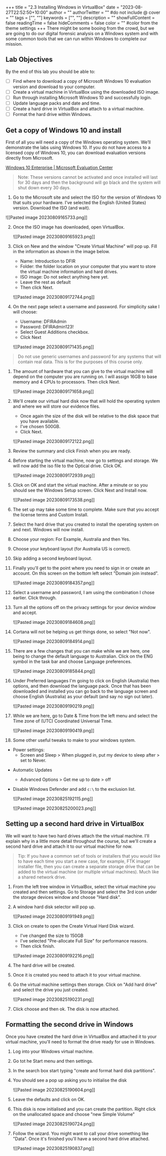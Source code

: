 +++
title = "2.3   Installing Windows in VirtualBox"
date = "2023-08-27T22:52:50+10:00"
author = ""
authorTwitter = "" #do not include @
cover = ""
tags = ["", ""]
keywords = ["", ""]
description = ""
showFullContent = false
readingTime = false
hideComments = false
color = "" #color from the theme settings
+++
There might be some booing from the crowd, but we are going to do our digital forensic analysis on a Windows system and with some common tools that we can run within Windows to complete our mission.

## **Lab Objectives**

By the end of this lab you should be able to:
- [ ] Find where to download a copy of Microsoft Windows 10 evaluation version and download to your computer.
- [ ] Create a virtual machine in VirtualBox using the downloaded ISO image.
- [ ] Run through installing Microsoft Windows 10 and successfully login.
- [ ] Update language packs and date and time.
- [ ] Create a hard drive in VirtualBox and attach to a virtual machine.
- [ ] Format the hard drive within Windows.

## **Get a copy of Windows 10 and install**

First of all you will need a copy of the Windows operating system. We’ll demonstrate the labs using Windows 10. If you do not have access to a licensed copy of Windows 10, you can download evaluation versions directly from Microsoft.

[Windows 10 Enterprise | Microsoft Evaluation Center](https://www.microsoft.com/en-us/evalcenter/evaluate-windows-10-enterprise)

> Note: These versions cannot be activated and once installed will last for 30 days and then the background will go black and the system will shut down every 30 days.

1. Go to the Microsoft site and select the ISO for the version of Windows 10 that suits your hardware. I’ve selected the English (United States) version. Download the ISO (and wait).
   
![[Pasted image 20230809165733.png]]

2. Once the ISO image has downloaded, open VirtualBox.
   
	![[Pasted image 20230809165923.png]]

3. Click on New and the window "Create Virtual Machine" will pop up. Fill in the information as shown in the image below.
	* Name: Introduction to DFIR
	* Folder: the folder location on your computer that you want to store the virtual machine information and hard drives.
	* ISO image: Do not select anything here yet.
	* Leave the rest as default
	* Then click Next.
  
	![[Pasted image 20230809172744.png]]

4. On the next page select a username and password. For simplicity sake I will choose:
	* Username: DFIRAdmin
	* Password: DFIRAdmin123!
	* Select Guest Additions checkbox.
	* Click Next
  
	![[Pasted image 20230809171435.png]]

> Do not use generic usernames and password for any systems that will contain real data. This is for the purposes of this course only.
1. The amount of hardware that you can give to the virtual machine will depend on the computer you are running on. I will assign 16GB to base memory and 4 CPUs to processors. Then click Next.
   
	![[Pasted image 20230809171658.png]]

2. We'll create our virtual hard disk now that will hold the operating system and where we will store our evidence files.
	* Once again the size of the disk will be relative to the disk space that you have available.
	* I've chosen 500GB.
	* Click Next.
  
	![[Pasted image 20230809172122.png]]

3. Review the summary and click Finish when you are ready.
	
4. Before starting the virtual machine, now go to settings and storage. We will now add the iso file to the Optical drive. Click OK.
   
	![[Pasted image 20230809172939.png]]

5. Click on OK and start the virtual machine. After a minute or so you should see the Windows Setup screen. Click Next and Install now.
   
	![[Pasted image 20230809173538.png]]

6.  The set up may take some time to complete. Make sure that you accept the license terms and Custom Install.
7.  Select the hard drive that you created to install the operating system on and next. Windows will now install.
8.  Choose your region: For Example, Australia and then Yes.
9.  Choose your keyboard layout (for Australia US is correct).
10. Skip adding a second keyboard layout.
11. Finally you'll get to the point where you need to sign in or create an account. On this screen on the bottom left select "Domain join instead".
	
	![[Pasted image 20230809184357.png]]

12. Select a username and password, I am using the combination I chose earlier. Click through.
13. Turn all the options off on the privacy settings for your device window and accept.
	
	![[Pasted image 20230809184608.png]]

14. Cortana will not be helping us get things done, so select "Not now".
	
	![[Pasted image 20230809184914.png]]

15. There are a few changes that you can make while we are here, one being to change the default language to Australian. Click on the ENG symbol in the task bar and choose Language preferences. 
	
	![[Pasted image 20230809185844.png]]

16. Under Preferred languages I'm going to click on English (Australia) then options, and then download the language pack. Once that has been downloaded and installed you can go back to the language screen and choose English (Australia) as your default (and say no sign out later).
	
	![[Pasted image 20230809190219.png]]

17. While we are here, go to Date & Time from the left menu and select the Time zone of (UTC) Coordinated Universal Time.
	
	![[Pasted image 20230809190419.png]]

18. Some other useful tweaks to make to your windows system.
* Power settings:
    - Screen and Sleep > When plugged in, put my device to sleep after > set to Never.
- Automatic Updates
    - Advanced Options > Get me up to date > off
- Disable Windows Defender and add `c:\` to the exclusion list.
	
	![[Pasted image 20230825192115.png]]

	![[Pasted image 20230825200023.png]]

## **Setting up a second hard drive in VirtualBox**

We will want to have two hard drives attach the the virtual machine. I'll explain why in a little more detail throughout the course, but we'll create a second hard drive and attach it to our virtual machine for now.

> Tip: If you have a common set of tools or installers that you would like to have each time you start a new case, for example, FTK imager installer file, then you can create a separate storage drive that can be added to the virtual machine (or multiple virtual machines). Much like a shared network drive.

1. From the left tree window in VirtualBox, select the virtual machine you created and then settings. Go to Storage and select the 3rd icon under the storage devices window and choose "Hard disk".
2. A window hard disk selector will pop up.
	
	![[Pasted image 20230809191949.png]]

3. Click on create to open the Create Virtual Hard Disk wizard.
	* I've changed the size to 150GB
	* I've selected "Pre-allocate Full Size" for performance reasons.
	* Then click finish.
	
	![[Pasted image 20230809192216.png]]

4. The hard drive will be created.
5. Once it is created you need to attach it to your virtual machine.
6. Go the virtual machine settings then storage. Click on "Add hard drive" and select the drive you just created.
	
	![[Pasted image 20230825190231.png]]

7. Click choose and then ok. The disk is now attached.
## **Formatting the second drive in Windows**
Once you have created the hard drive in VirtualBox and attached it to your virtual machine, you'll need to format the drive ready for use in Windows.

1. Log into your Windows virtual machine.
2. Go tot he Start menu and then settings.
3. In the search box start typing "create and format hard disk partitions".
4. You should see a pop up asking you to initialise the disk
	
	![[Pasted image 20230825190604.png]]

5. Leave the defaults and click on OK.
6. This disk is now initialised and you can create the partition. Right click on the unallocated space and choose "new Simple Volume"
	
	![[Pasted image 20230825190724.png]]

7. Follow the wizard. You might want to call your drive something like "Data". Once it's finished you'll have a second hard drive attached.
	
	![[Pasted image 20230825190837.png]]

